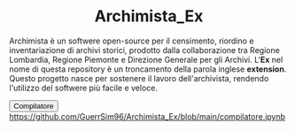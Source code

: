 <h1 align="center"> Archimista_Ex </h1>
<p>
  Archimista è un softwere open-source per il censimento, riordino e inventariazione di archivi storici, prodotto dalla collaborazione tra Regione Lombardia, Regione Piemonte e Direzione Generale per gli Archivi.
  L'<b>Ex</b> nel nome di questa repository è un troncamento della parola inglese <b>extension</b>.
  Questo progetto nasce per sostenere il lavoro dell'archivista, rendendo l'utilizzo del softwere più facile e veloce.

<a><button type="button"> Compilatore </button> https://github.com/GuerrSim96/Archimista_Ex/blob/main/compilatore.ipynb</a>
</p>
